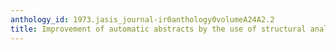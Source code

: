 ```yaml
---
anthology_id: 1973.jasis_journal-ir0anthology0volumeA24A2.2
title: Improvement of automatic abstracts by the use of structural analysis
---
```


